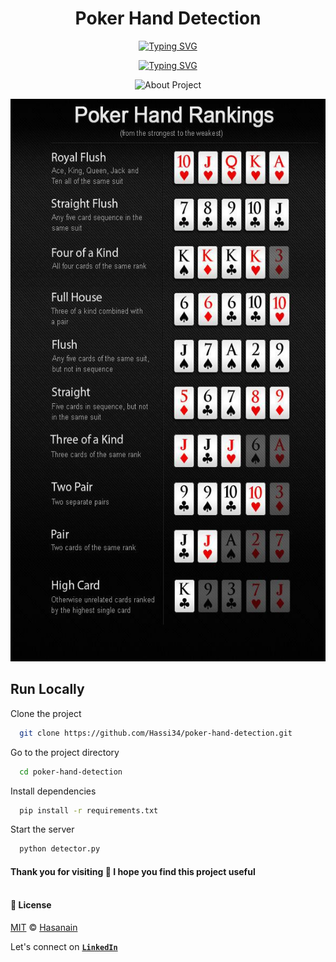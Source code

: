 <p align="center">
    <b>
        <h1 align="center">Poker Hand Detection</h1>
    </b>
</p>
<p align="center">
<a href="https://github.com/Hassi34/poker-hand-detection">
    <img src="https://readme-typing-svg.demolab.com?font=Georgia&c=g&size=18&duration=3000&pause=6000&multiline=True&center=true&width=800&height=40&lines=Poker Hand Detection Using Yolov8" alt="Typing SVG" />
</a>
</p>
<p align="center">
<a href="https://github.com/Hassi34/poker-hand-detection">
    <img src="https://readme-typing-svg.demolab.com?font=Georgia&size=18&duration=2000&pause=1500&multiline=False&color=10D736FF&center=true&width=400&height=40&lines=AI+%7C+Computer+Vision+%7C+Yolov8;Python+%7C+3.7+%7C+3.8+%7C+3.9+%7C+3.10;" alt="Typing SVG" />
</a>
</p>

<p align="center">
    <img width="700" height="400" src="assets/PokerGame.gif" alt="About Project">
</p>


<p align="center">
    <img width="700" height="900" src="assets/pokerhand.jpg" alt="About Project">
</p>

## Run Locally

Clone the project

```bash
  git clone https://github.com/Hassi34/poker-hand-detection.git
```

Go to the project directory

```bash
  cd poker-hand-detection
```

Install dependencies

```bash
  pip install -r requirements.txt
```

Start the server

```bash
  python detector.py
```
#### **Thank you for visiting 🙏 I hope you find this project useful**<br><br>

#### **📃 License**
[MIT][license] © [Hasanain][website]

[license]: https://github.com/Hassi34/poker-hand-detection/blob/main/LICENSE
[website]: https://hasanain.aicaliber.com


Let's connect on **[``LinkedIn``](https://www.linkedin.com/in/hasanain-mehmood)** <br>